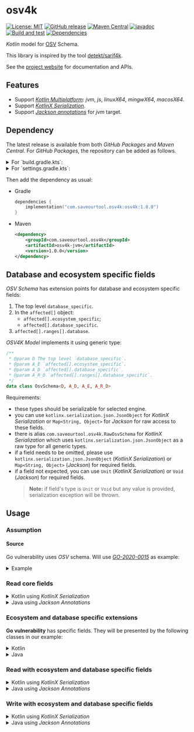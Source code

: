 # osv4k

[![License: MIT](https://img.shields.io/badge/License-MIT-yellow.svg)](https://opensource.org/licenses/MIT)
[![GitHub release](https://img.shields.io/github/release/saveourtool/osv4k.svg)](https://github.com/saveourtool/osv4k/releases/)
[![Maven Central](https://img.shields.io/maven-central/v/com.saveourtool.osv4k/osv4k.svg)](https://search.maven.org/#search%7Cga%7C1%7Cg%3A%22com.saveourtool.osv4k%22)
[![javadoc](https://javadoc.io/badge2/com.saveourtool.osv4k/osv4k/javadoc.svg)](https://javadoc.io/doc/com.saveourtool.osv4k/osv4k)
[![Build and test](https://github.com/saveourtool/osv4k/actions/workflows/build_and_test.yml/badge.svg?branch=main)](https://github.com/saveourtool/osv4k/actions/workflows/build_and_test.yml?query=branch%3Amain)
[![Dependencies](https://github.com/saveourtool/osv4k/actions/workflows/dependencies.yml/badge.svg?branch=main)](https://github.com/saveourtool/osv4k/actions/workflows/dependencies.yml?query=branch%3Amain)

_Kotlin_ model for [OSV](https://ossf.github.io/osv-schema/) Schema.

This library is inspired by the tool [detekt/sarif4k](https://github.com/detekt/sarif4k).

See the [project website](https://saveourtool.github.io/osv4k/) for documentation and APIs.

## Features

- Support [_Kotlin Multiplatform_](https://kotlinlang.org/docs/multiplatform.html): _jvm_, _js_, _linuxX64_, _mingwX64_, _macosX64_.
- Support [_KotlinX Serialization_](https://github.com/Kotlin/kotlinx.serialization).
- Support [_Jackson annotations_](https://github.com/FasterXML/jackson-annotations) for _jvm_ target.

## Dependency

The latest release is available from both _GitHub Packages_ and _Maven Central_.
For _GitHub Packages_, the repository can be added as follows.

<details>
<summary>For `build.gradle.kts`:</summary>

```kotlin
repositories {
    maven {
        name = "saveourtool/osv4k"
        url = uri("https://maven.pkg.github.com/saveourtool/osv4k")
        content {
            includeGroup("com.saveourtool.osv4k")
        }
        credentials {
            username = project.findProperty("gpr.user") as String? ?: System.getenv("GITHUB_ACTOR")
            password = project.findProperty("gpr.key") as String? ?: System.getenv("GITHUB_TOKEN")
        }
    }
}
```

</details>

<details>
<summary>For `settings.gradle.kts`:</summary>

```kotlin
dependencyResolutionManagement {
    repositories {
        maven {
            name = "saveourtool/osv4k"
            url = uri("https://maven.pkg.github.com/saveourtool/osv4k")
            content {
                includeGroup("com.saveourtool.osv4k")
            }
            credentials {
                username = providers.gradleProperty("gpr.user").orNull
                    ?: System.getenv("GITHUB_ACTOR")
                password = providers.gradleProperty("gpr.key").orNull
                    ?: System.getenv("GITHUB_TOKEN")
            }
        }
    }
}
```

</details>

Then add the dependency as usual:
  - Gradle
    ```kotlin
    dependencies {
        implementation("com.saveourtool.osv4k:osv4k:1.0.0")
    }
    ```
  - Maven
    ```xml
    <dependency>
        <groupId>com.saveourtool.osv4k</groupId>
        <artifactId>osv4k-jvm</artifactId>
        <version>1.0.0</version>
    </dependency>
    ```

## Database and ecosystem specific fields

_OSV Schema_ has extension points for database and ecosystem specific fields:
1. The top level `database_specific`.
2. In the `affected[]` object:
   - `affected[].ecosystem_specific`;
   - `affected[].database_specific`.
3. `affected[].ranges[].database`.

_OSV4K Model_ implements it using generic type:
```kotlin
/**
 * @param D The top level `database_specific`.
 * @param A_E `affected[].ecosystem_specific`.
 * @param A_D `affected[].database_specific`.
 * @param A_R_D `affected[].ranges[].database_specific`.
 */
data class OsvSchema<D, A_D, A_E, A_R_D>
```

Requirements:
- these types should be serializable for selected engine.
- you can use `kotlinx.serialization.json.JsonObject` for _KotlinX Serialization_ or `Map<String, Object>` for _Jackson_ for raw access to these fields.
- there is alias `com.saveourtool.osv4k.RawOsvSchema` for _KotlinX Serialization_ which uses `kotlinx.serialization.json.JsonObject` as a raw type for all generic types.
- if a field needs to be omitted, please use `kotlinx.serialization.json.JsonObject` (_KotlinX Serialization_) or `Map<String, Object>` (_Jackson_) for required fields.
- if a field not expected, you can use `Unit` (_KotlinX Serialization_) or `Void` (_Jackson_) for required fields.
  > **Note:** if field's type is `Unit` or `Void` but any value is provided, serialization exception will be thrown.

## Usage

### Assumption

#### Source

Go vulnerability uses _OSV_ schema. Will use [_GO-2020-0015_](https://vuln.go.dev/ID/GO-2020-0015.json) as example:

<details>
<summary>Example</summary>

```json
{
  "schema_version": "1.3.1",
  "id": "GO-2020-0015",
  "modified": "2023-06-12T18:45:41Z",
  "published": "2021-04-14T20:04:52Z",
  "aliases": [
    "CVE-2020-14040",
    "GHSA-5rcv-m4m3-hfh7"
  ],
  "summary": "Infinite loop when decoding some inputs in golang.org/x/text",
  "details": "An attacker could provide a single byte to a UTF16 decoder instantiated with UseBOM or ExpectBOM to trigger an infinite loop if the String function on the Decoder is called, or the Decoder is passed to transform.String. If used to parse user supplied input, this may be used as a denial of service vector.",
  "affected": [
    {
      "package": {
        "name": "golang.org/x/text",
        "ecosystem": "Go"
      },
      "ranges": [
        {
          "type": "SEMVER",
          "events": [
            {
              "introduced": "0"
            },
            {
              "fixed": "0.3.3"
            }
          ]
        }
      ],
      "ecosystem_specific": {
        "imports": [
          {
            "path": "golang.org/x/text/encoding/unicode",
            "symbols": [
              "bomOverride.Transform",
              "utf16Decoder.Transform"
            ]
          },
          {
            "path": "golang.org/x/text/transform",
            "symbols": [
              "String"
            ]
          }
        ]
      }
    }
  ],
  "references": [
    {
      "type": "FIX",
      "url": "https://go.dev/cl/238238"
    },
    {
      "type": "FIX",
      "url": "https://go.googlesource.com/text/+/23ae387dee1f90d29a23c0e87ee0b46038fbed0e"
    },
    {
      "type": "REPORT",
      "url": "https://go.dev/issue/39491"
    },
    {
      "type": "WEB",
      "url": "https://groups.google.com/g/golang-announce/c/bXVeAmGOqz0"
    }
  ],
  "credits": [
    {
      "name": "@abacabadabacaba"
    },
    {
      "name": "Anton Gyllenberg"
    }
  ],
  "database_specific": {
    "url": "https://pkg.go.dev/vuln/GO-2020-0015"
  }
}
```

</details>

### Read core fields

<details>
<summary>Kotlin using <i>KotlinX Serialization</i></summary>

```kotlin
import com.saveourtool.osv4k.*
import kotlinx.serialization.json.Json

fun readFromFile(content: String) {
    val schema: RawOsvSchema = Json.decodeFromString(content)
    // do something with OsvSchema
    // for example: prints credits
    println(schema.credits?.joinToString(", ") { it.name })
    // @abacabadabacaba, Anton Gyllenberg
}
```

</details>

<details>
<summary>Java using <i>Jackson Annotations</i></summary>

```java
import com.fasterxml.jackson.databind.ObjectMapper;
import com.fasterxml.jackson.databind.JavaType;

import java.util.stream.Collectors;

class Test {
    private static final ObjectMapper objectMapper = new ObjectMapper();

    static void readFromFile(final String content) {
        final OsvSchema result = objectMapper.readValue(content, OsvSchema.class);
        // do something with OsvSchema
        // for example: prints credits
        System.out.println(result.getCredits().stream().map(Credit::getName).collect(Collectors.joining(", ")));
        // @abacabadabacaba, Anton Gyllenberg
    }
}
```

</details>

### Ecosystem and database specific extensions

**Go vulnerability** has specific fields. They will be presented by the following classes in our example:

<details>
<summary>Kotlin</summary>

```kotlin
@Serializable
data class GoImports(
    val imports: List<GoImport>,
)

@Serializable
data class GoImport(
    val path: String,
    val symbols: List<String>,
)

@Serializable
data class GoUrl(
    val url: String,
)
```
</details>

<details>
<summary>Java</summary>

```java
public class GoImports {
    private final List<GoImport> imports;

    public GoImports(List<GoImport> imports) {
        this.imports = imports;
    }

    public List<GoImport> getImports() {
        return Collections.unmodifiableList(imports);
    }
}

public class GoImport {
    private final String path;
    private final List<String> symbols;

    public GoImport(String path, List<String> symbols) {
        this.path = path;
        this.symbols = symbols;
    }

    public String getPath() {
        return path;
    }

    public List<String> getSymbols() {
        return Collections.unmodifiableList(symbols);
    }
}

public class GoUrl {
    private final String url;

    public GoUrl(String url) {
        this.url = url;
    }

    public String getUrl() {
        return url;
    }
}
```

</details>

### Read with ecosystem and database specific fields

<details>
<summary>Kotlin using <i>KotlinX Serialization</i></summary>

```kotlin
import com.saveourtool.osv4k.*
import kotlinx.serialization.json.Json

fun readFromFile(content: String) {
    val schema: OsvSchema<GoUrl, GoImports, Unit, Unit> = Json.decodeFromString(content)
    // do something with OsvSchema
    // for example: prints credits
    println(schema.credits?.joinToString(", ") { it.name })
    // @abacabadabacaba, Anton Gyllenberg
}
```

</details>

<details>
<summary>Java using <i>Jackson Annotations</i></summary>

```java
import com.fasterxml.jackson.databind.ObjectMapper;
import com.fasterxml.jackson.databind.JavaType;

import java.util.stream.Collectors;


class Test {
    private static final ObjectMapper objectMapper = new ObjectMapper();

    static void readFromFile(final String content) {
        final JavaType jacksonType = objectMapper.getTypeFactory()
            .constructParametricType(OsvSchema.class, GoUrl.class, GoImports.class, Void.class, Void.class);
        final OsvSchema<GoUrl, GoImports, Void, Void> result = objectMapper.readValue(content, jacksonType);
        // do something with OsvSchema
        // for example: prints credits
        System.out.println(result.getCredits().stream().map(Credit::getName).collect(Collectors.joining(", ")));
        // @abacabadabacaba, Anton Gyllenberg
    }
}
```

</details>

### Write with ecosystem and database specific fields

<details>
<summary>Kotlin using <i>KotlinX Serialization</i></summary>

```kotlin
val osvSchema = OsvSchema<GoUrl, GoImports, Unit, Unit>(
    schemaVersion = "1.3.1",
    id = "GO-2020-0015",
    modified = LocalDateTime(2023, 6, 12, 18, 45, 41),
    published = LocalDateTime(2021, 4, 14, 20, 4, 52),
    aliases = listOf("CVE-2020-14040", "GHSA-5rcv-m4m3-hfh7"),
    summary = "Infinite loop when decoding some inputs in golang.org/x/text",
    details = "An attacker could provide a single byte to a UTF16 decoder instantiated with UseBOM or ExpectBOM to trigger an infinite loop if the String function on the Decoder is called, or the Decoder is passed to transform.String. If used to parse user supplied input, this may be used as a denial of service vector.",
    affected = listOf(
        Affected(
            `package` = Package(
                ecosystem = "Go",
                name = "golang.org/x/text",
            ),
            ranges = listOf(
                Range(
                    type = RangeType.SEMVER,
                    events = listOf(
                        Event(introduced = "0"),
                        Event(fixed = "0.3.3"),
                    ),
                ),
            ),
            ecosystemSpecific = GoImports(
                imports = listOf(
                    GoImport(
                        path = "golang.org/x/text/encoding/unicode",
                        symbols = listOf("bomOverride.Transform", "utf16Decoder.Transform"),
                    ),
                    GoImport(
                        path = "golang.org/x/text/transform",
                        symbols = listOf("String"),
                    ),
                ),
            ),
        )
    ),
    references = listOf(
        Reference(
            type = ReferenceType.FIX,
            url = "https://go.dev/cl/238238",
        ),
        Reference(
            type = ReferenceType.FIX,
            url = "https://go.googlesource.com/text/+/23ae387dee1f90d29a23c0e87ee0b46038fbed0e",
        ),
        Reference(
            type = ReferenceType.REPORT,
            url = "https://go.dev/issue/39491",
        ),
        Reference(
            type = ReferenceType.WEB,
            url = "https://groups.google.com/g/golang-announce/c/bXVeAmGOqz0",
        ),
    ),
    credits = listOf(
        Credit(name = "@abacabadabacaba"),
        Credit(name = "Anton Gyllenberg"),
    ),
    databaseSpecific = GoUrl(url = "https://pkg.go.dev/vuln/GO-2020-0015"),
)
```

</details>

<details>
<summary>Java using <i>Jackson Annotations</i></summary>

```java
package com.saveourtool.osv4k;

import kotlinx.datetime.LocalDateTime;

import java.util.Arrays;
import java.util.Collections;
import java.util.List;

public final class GoExamples {
    public static OsvSchema<GoUrl, GoImports, Void, Void> go_2020_00115() {
        return new OsvSchema<GoUrl, GoImports, Void, Void>(
            "1.3.1",
            "GO-2020-0015",
            new LocalDateTime(2023, 6, 12, 18, 45, 41, 0),
            new LocalDateTime(2021, 4, 14, 20, 4, 52, 0),
            null,
            Arrays.asList("CVE-2020-14040", "GHSA-5rcv-m4m3-hfh7"),
            null,
            "Infinite loop when decoding some inputs in golang.org/x/text",
            "An attacker could provide a single byte to a UTF16 decoder instantiated with UseBOM or ExpectBOM to trigger an infinite loop if the String function on the Decoder is called, or the Decoder is passed to transform.String. If used to parse user supplied input, this may be used as a denial of service vector.",
            null,
            Arrays.asList(
                new Affected<GoImports, Void, Void>(
                    new Package(
                        "Go",
                        "golang.org/x/text",
                        null
                    ),
                    null,
                    Arrays.asList(
                        new Range<>(
                            RangeType.SEMVER,
                            null,
                            Arrays.asList(
                                new Event("0", null, null, null),
                                new Event(null, "0.3.3", null, null)
                            ),
                            null
                        )
                    ),
                    null,
                    new GoImports(
                        Arrays.asList(
                            new GoImport(
                                "golang.org/x/text/encoding/unicode",
                                Arrays.asList("bomOverride.Transform", "utf16Decoder.Transform")
                            ),
                            new GoImport(
                                "golang.org/x/text/transform",
                                Arrays.asList("String")
                            )
                        )
                    ),
                    null
                )
            ),
            Arrays.asList(
                new Reference(ReferenceType.FIX, "https://go.dev/cl/238238"),
                new Reference(ReferenceType.FIX, "https://go.googlesource.com/text/+/23ae387dee1f90d29a23c0e87ee0b46038fbed0e" ),
                new Reference(ReferenceType.REPORT, "https://go.dev/issue/39491"),
                new Reference(ReferenceType.WEB, "https://groups.google.com/g/golang-announce/c/bXVeAmGOqz0")
            ),
            Arrays.asList(
                new Credit("@abacabadabacaba", null, null),
                new Credit("Anton Gyllenberg", null, null)
            ),
            new GoUrl("https://pkg.go.dev/vuln/GO-2020-0015")
        );
    }
}
```

</details>
